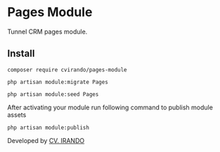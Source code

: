 # Pages Module

Tunnel CRM pages module.

## Install

```
composer require cvirando/pages-module

php artisan module:migrate Pages

php artisan module:seed Pages
```

After activating your module run following command to publish module assets

```
php artisan module:publish
```

Developed by [CV. IRANDO](https://irando.co.id)
